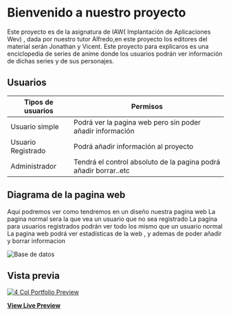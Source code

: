 # Bienvenido a nuestro proyecto 

Este proyecto es de la asignatura de IAW( Implantación de Aplicaciones Wev) , dada por nuestro tutor Alfredo,en este proyecto los editores del material serán Jonathan  y Vicent. Este proyecto para explicaros es  una enciclopedia de series de anime donde los usuarios podrán ver información de dichas series y de sus personajes.


## Usuarios



|                                      Tipos de usuarios |Permisos                        |
|----------------|-------------------------------|
|Usuario simple|Podrá ver la pagina web pero sin poder añadir información            |
|Usuario Registrado  |Podrá añadir información al proyecto       |
|Administrador    |Tendrá el control  absoluto de la pagina podrá añadir borrar..etc|




## Diagrama de la pagina web

Aquí podremos ver como tendremos en un diseño nuestra pagina web
La pagina normal sera la que vea un usuario que no sea registrado
La pagina para usuarios registrados  podrán ver todo los mismo que un usuario normal
La pagina web podrá ver estadísticas de la web , y ademas de poder añadir y borrar informacion


![Base de datos](2ASIX2018/Animesky//base\de\datos.png)


## Vista previa

[![4 Col Portfolio Preview](https://startbootstrap.com/assets/img/templates/4-col-portfolio.jpg)](https://blackrockdigital.github.io/startbootstrap-4-col-portfolio/)

**[View Live Preview](https://blackrockdigital.github.io/startbootstrap-4-col-portfolio/)**

